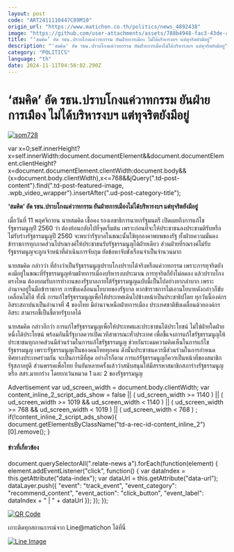 ```yaml
---
layout: post
code: "ART2411110447C89M10"
origin_url: "https://www.matichon.co.th/politics/news_4892438"
image: "https://github.com/user-attachments/assets/788b4948-fac3-43de-a7d0-2e3c3a322378"
title: "‘สมคิด’ อัด รธน.ปราบโกงแค่วาทกรรม ยันฝ่ายการเมือง ไม่ได้บริหารงบฯ แต่ทุจริตยังมีอยู่"
description: "'สมคิด' อัด รธน.ปราบโกงแค่วาทกรรม ยันฝ่ายการเมืองไม่ได้บริหารงบฯ แต่ทุจริตยังมีอยู่"
category: "POLITICS"
language: "th"
date: 2024-11-11T04:56:02.290Z
---
```


# ‘สมคิด’ อัด รธน.ปราบโกงแค่วาทกรรม ยันฝ่ายการเมือง ไม่ได้บริหารงบฯ แต่ทุจริตยังมีอยู่

[![](https://www.matichon.co.th/wp-content/uploads/2024/11/som728.jpg "som728")](https://www.matichon.co.th/wp-content/uploads/2024/11/som728.jpg)

var x=0;self.innerHeight?x=self.innerWidth:document.documentElement&&document.documentElement.clientHeight?x=document.documentElement.clientWidth:document.body&&(x=document.body.clientWidth),x<=768&&jQuery(".td-post-content").find(".td-post-featured-image, .wpb\_video\_wrapper").insertAfter(".ud-post-category-title");

**‘สมคิด’ อัด รธน.ปราบโกงแค่วาทกรรม ยันฝ่ายการเมืองไม่ได้บริหารงบฯ แต่ทุจริตยังมีอยู่**

เมื่อวันที่ 11 พฤศจิกายน นายสมคิด เชื้อคง รองเลขาธิการนายกรัฐมนตรี เปิดเผยถึงการแก้ไขรัฐธรรมนูญปี 2560 ว่า ต้องย้อนกลับไปที่จุดเริ่มต้น เพราะก่อนที่จะให้ประชาชนลงประชามติรับหรือไม่รับร่างรัฐธรรมนูญปี 2560 จะพบว่ารัฐบาลในขณะนั้นใช้ทุกองคาพยพของรัฐ ทั้งฝ่ายความมั่นคง ข้าราชการทุกภาคส่วนไปรณรงค์ให้ประชาชนรับรัฐธรรมนูญได้ฝ่ายเดียว ส่วนฝ่ายที่รณรงค์ไม่รับรัฐธรรมนูญจะถูกเจ้าหน้าที่ดำเนินการจับกุม ยัดข้อหาจับขังเรือนจำเป็นจำนวนมาก

นายสมคิด กล่าวว่า ที่อ้างว่าเป็นรัฐธรรมนูญปราบโกงปราบได้จริงหรือแค่วาทกรรม เพราะการทุจริตยังคงมีอยู่ในขณะที่รัฐธรรมนูญห้ามฝ่ายการเมืองบริหารงบประมาณ การทุจริตก็ยังไม่ลดลง แล้วปราบโกงตรงไหน ต้องยอมรับการทำงานของรัฐบาลภายใต้รัฐธรรมนูญฉบับนี้เป็นไปอย่างยากลำบาก เพราะอำนาจอยู่ในมือข้าราชการ การขับเคลื่อนนโยบายของรัฐบาล หากข้าราชการไม่เอานโยบายดังกล่าวก็ขับเคลื่อนไม่ได้ ทั้งนี้ การแก้ไขรัฐธรรมนูญเพื่อให้ประเทศเดินไปข้างหน้าเป็นประชาธิปไตย ทุกวันนี้องค์กรอิสระสถาปนาเป็นอำนาจที่ 4 ของไทย มีอำนาจเหนือฝ่ายการเมือง ประเทศชาติขับเคลื่อนด้วยองค์กรอิสระ สามารถชี้เป็นชี้ตายรัฐบาลได้

นายสมคิด กล่าวอีกว่า การแก้ไขรัฐธรรมนูญเพื่อให้ประเทศและประชาชนได้ประโยชน์ ไม่ใช่ฝ่ายใดฝ่ายหนึ่งได้ประโยชน์ พร้อมกันนี้รัฐบาลควรเปิดเวทีสาธารณะทั่วประเทศ เพื่อชี้แจงการแก้ไขรัฐธรรมนูญให้ประชาชนทุกภาคส่วนมีส่วนร่วมในการแก้ไขรัฐธรรมนูญ ช่วยกันระดมความคิดเห็นในการแก้ไขรัฐธรรมนูญ เพราะรัฐธรรมนูญเป็นของคนไทยทุกคน ดังนั้นประชาชนควรมีส่วนร่วมในการกำหนดทิศทางประเทศร่วมกัน จะเป็นการดีที่สุด อย่างไรก็ตาม การแก้รัฐธรรมนูญก็ควรเป็นหน้าที่ของสมาชิกรัฐสภาอยู่ดี ส่วนพรรคเพื่อไทย ยืนยันหลายครั้งแล้วว่าสนับสนุนให้มีสรรหาสมาชิกสภาร่างรัฐธรรมนูญหรือ สสร.มายกร่าง โดยยกเว้นหมวด 1 และ 2 ของรัฐธรรมนูญ

Advertisement var ud\_screen\_width = document.body.clientWidth; var content\_inline\_2\_script\_ads\_show = false || ( ud\_screen\_width >= 1140 ) || ( ud\_screen\_width >= 1019 && ud\_screen\_width < 1140 ) || ( ud\_screen\_width >= 768 && ud\_screen\_width < 1019 ) || ( ud\_screen\_width < 768 ) ; if(!content\_inline\_2\_script\_ads\_show){ document.getElementsByClassName("td-a-rec-id-content\_inline\_2")\[0\].remove(); }

#### ข่าวที่เกี่ยวข้อง

document.querySelectorAll(".relate-news a").forEach(function(element) { element.addEventListener("click", function() { var dataIndex = this.getAttribute("data-index"); var dataUrl = this.getAttribute("data-url"); dataLayer.push({ "event": "track\_event", "event\_category": "recommend\_content", "event\_action": "click\_button", "event\_label": dataIndex + " | " + dataUrl }); }); });

[![QR Code](https://www.matichon.co.th/wp-content/uploads/2023/07/wob1371z.jpg)](https://lin.ee/ht0nDxX)

เกาะติดทุกสถานการณ์จาก Line@matichon ได้ที่นี่

[![Line Image](https://www.matichon.co.th/wp-content/uploads/2023/07/th.png)](https://lin.ee/ht0nDxX)